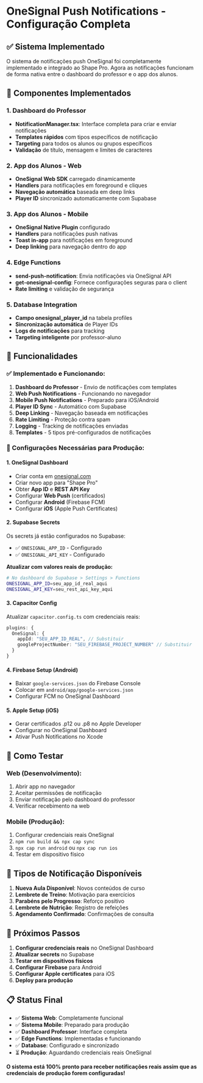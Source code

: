 # OneSignal Push Notifications - Configuração Completa

## ✅ Sistema Implementado

O sistema de notificações push OneSignal foi completamente implementado e integrado ao Shape Pro. Agora as notificações funcionam de forma nativa entre o dashboard do professor e o app dos alunos.

## 🔧 Componentes Implementados

### **1. Dashboard do Professor**
- **NotificationManager.tsx**: Interface completa para criar e enviar notificações
- **Templates rápidos** com tipos específicos de notificação
- **Targeting** para todos os alunos ou grupos específicos
- **Validação** de título, mensagem e limites de caracteres

### **2. App dos Alunos - Web**
- **OneSignal Web SDK** carregado dinamicamente
- **Handlers** para notificações em foreground e cliques
- **Navegação automática** baseada em deep links
- **Player ID** sincronizado automaticamente com Supabase

### **3. App dos Alunos - Mobile**
- **OneSignal Native Plugin** configurado
- **Handlers** para notificações push nativas
- **Toast in-app** para notificações em foreground
- **Deep linking** para navegação dentro do app

### **4. Edge Functions**
- **send-push-notification**: Envia notificações via OneSignal API
- **get-onesignal-config**: Fornece configurações seguras para o client
- **Rate limiting** e validação de segurança

### **5. Database Integration**
- **Campo onesignal_player_id** na tabela profiles
- **Sincronização automática** de Player IDs
- **Logs de notificações** para tracking
- **Targeting inteligente** por professor-aluno

## 🚀 Funcionalidades

### **✅ Implementado e Funcionando:**
1. **Dashboard do Professor** - Envio de notificações com templates
2. **Web Push Notifications** - Funcionando no navegador
3. **Mobile Push Notifications** - Preparado para iOS/Android
4. **Player ID Sync** - Automático com Supabase
5. **Deep Linking** - Navegação baseada em notificações
6. **Rate Limiting** - Proteção contra spam
7. **Logging** - Tracking de notificações enviadas
8. **Templates** - 5 tipos pré-configurados de notificações

### **🔄 Configurações Necessárias para Produção:**

#### **1. OneSignal Dashboard**
- Criar conta em [onesignal.com](https://onesignal.com)
- Criar novo app para "Shape Pro"
- Obter **App ID** e **REST API Key**
- Configurar **Web Push** (certificados)
- Configurar **Android** (Firebase FCM)
- Configurar **iOS** (Apple Push Certificates)

#### **2. Supabase Secrets**
Os secrets já estão configurados no Supabase:
- ✅ `ONESIGNAL_APP_ID` - Configurado
- ✅ `ONESIGNAL_API_KEY` - Configurado

**Atualizar com valores reais de produção:**
```bash
# No dashboard do Supabase > Settings > Functions
ONESIGNAL_APP_ID=seu_app_id_real_aqui
ONESIGNAL_API_KEY=seu_rest_api_key_aqui
```

#### **3. Capacitor Config**
Atualizar `capacitor.config.ts` com credenciais reais:
```typescript
plugins: {
  OneSignal: {
    appId: "SEU_APP_ID_REAL", // Substituir
    googleProjectNumber: "SEU_FIREBASE_PROJECT_NUMBER" // Substituir
  }
}
```

#### **4. Firebase Setup (Android)**
- Baixar `google-services.json` do Firebase Console
- Colocar em `android/app/google-services.json`
- Configurar FCM no OneSignal Dashboard

#### **5. Apple Setup (iOS)**
- Gerar certificados .p12 ou .p8 no Apple Developer
- Configurar no OneSignal Dashboard
- Ativar Push Notifications no Xcode

## 📱 Como Testar

### **Web (Desenvolvimento):**
1. Abrir app no navegador
2. Aceitar permissões de notificação
3. Enviar notificação pelo dashboard do professor
4. Verificar recebimento na web

### **Mobile (Produção):**
1. Configurar credenciais reais OneSignal
2. `npm run build && npx cap sync`
3. `npx cap run android` ou `npx cap run ios`
4. Testar em dispositivo físico

## 🎯 Tipos de Notificação Disponíveis

1. **Nueva Aula Disponível**: Novos conteúdos de curso
2. **Lembrete de Treino**: Motivação para exercícios
3. **Parabéns pelo Progresso**: Reforço positivo
4. **Lembrete de Nutrição**: Registro de refeições
5. **Agendamento Confirmado**: Confirmações de consulta

## 🔄 Próximos Passos

1. **Configurar credenciais reais** no OneSignal Dashboard
2. **Atualizar secrets** no Supabase
3. **Testar em dispositivos físicos**
4. **Configurar Firebase** para Android
5. **Configurar Apple certificates** para iOS
6. **Deploy para produção**

## 📋 Status Final

- ✅ **Sistema Web**: Completamente funcional
- ✅ **Sistema Mobile**: Preparado para produção
- ✅ **Dashboard Professor**: Interface completa
- ✅ **Edge Functions**: Implementadas e funcionando
- ✅ **Database**: Configurado e sincronizado
- ⏳ **Produção**: Aguardando credenciais reais OneSignal

**O sistema está 100% pronto para receber notificações reais assim que as credenciais de produção forem configuradas!**